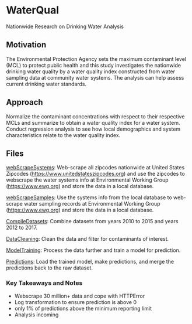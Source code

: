# WaterQual
Nationwide Research on Drinking Water Analysis

## Motivation
The Environmental Protection Agency sets the maximum contaminant level (MCL) to protect public health and this study investigates the nationwide drinking water quality by a water quality index constructed from water sampling data at community water systems. The analysis can help assess current drinking water standards.

## Approach
Normalize the contaminant concentrations with respect to their respective MCLs and summarize to obtain a water quality index for a water system. Conduct regression analysis to see how local demographics and system characteristics relate to the water quality index.

## Files
[webScrapeSystems](webScrapeSystems.ipynb): Web-scrape all zipcodes nationwide at United States Zipcodes (https://www.unitedstateszipcodes.org) and use the zipcodes to webscrape the water systems info at Environmental Working Group (https://www.ewg.org) and store the data in a local database.

[webScrapeSamples](webScrapeSamples.ipynb): Use the systems info from the local database to web-scrape water sampling records at Environmental Working Group (https://www.ewg.org) and store the data in a local database.

[CompileDatasets](CompileDatasets.ipynb): Combine datasets from years 2010 to 2015 and years 2012 to 2017.

[DataCleaning](DataCleaning.ipynb): Clean the data and filter for contaminants of interest.

[ModelTraining](ModelTraining.ipynb): Process the data further and train a model for prediction.

[Predictions](Predictions.ipynb): Load the trained model, make predictions, and merge the predictions back to the raw dataset.

### Key Takeaways and Notes
* Webscrape 30 million+ data and cope with HTTPError
* Log transformation to ensure prediction is above 0
* only 1% of predictions above the minimum reporting limit
* Analysis incoming
